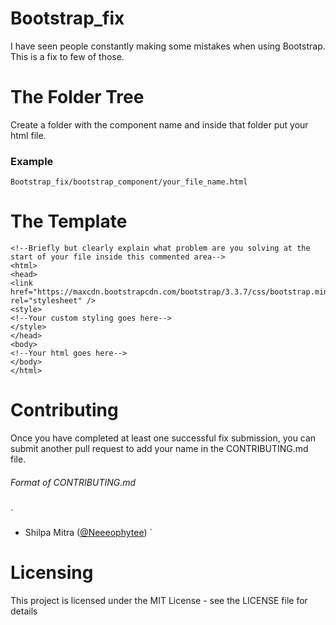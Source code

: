 # Bootstrap_fix
I have seen people constantly making some mistakes when using Bootstrap. This is a fix to few of those.

# The Folder Tree
Create a folder with the component name and inside that folder put your html file.
### Example
`
Bootstrap_fix/bootstrap_component/your_file_name.html
`

# The Template

```
<!--Briefly but clearly explain what problem are you solving at the start of your file inside this commented area-->
<html>
<head>
<link href="https://maxcdn.bootstrapcdn.com/bootstrap/3.3.7/css/bootstrap.min.css" rel="stylesheet" />
<style>
<!--Your custom styling goes here-->
</style>
</head>
<body>
<!--Your html goes here-->
</body>
</html>

```
# Contributing

Once you have completed at least one successful fix submission, you can submit another pull request to add your name in the CONTRIBUTING.md file.
###### Format of CONTRIBUTING.md

`
- Shilpa Mitra ([@Neeeophytee](https://github.com/Neeeophytee))
`

# Licensing

This project is licensed under the MIT License - see the LICENSE file for details
